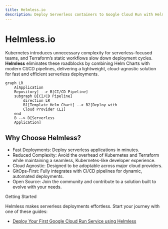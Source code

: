```yaml
---
title: Helmless.io
description: Deploy Serverless containers to Google Cloud Run with Helm bypassing the overhead of Kubernetes and Terraform.
---
```


# Helmless.io

Kubernetes introduces unnecessary complexity for serverless-focused teams, and Terraform’s static workflows slow down deployment cycles.  
**Helmless** eliminates these roadblocks by combining Helm Charts with modern CI/CD pipelines, delivering a lightweight, cloud-agnostic solution for fast and efficient serverless deployments.

```mermaid
graph LR
    A[Application
    Repository] --> B[CI/CD Pipeline]
    subgraph B[CI/CD Pipeline]
        direction LR
        B1[Template Helm Chart] --> B2[Deploy with
        Cloud Provider CLI]
    end
    B --> D[Serverless
    Application]
```

## Why Choose Helmless?

- Fast Deployments: Deploy serverless applications in minutes.
- Reduced Complexity: Avoid the overhead of Kubernetes and Terraform while maintaining a seamless, Kubernetes-like developer experience.
- Cloud Agnostic: Designed to be adoptable across major cloud providers.
- GitOps-First: Fully integrates with CI/CD pipelines for dynamic, automated deployments.
- Open Source: Join the community and contribute to a solution built to evolve with your needs.

Getting Started

Helmless makes serverless deployments effortless. Start your journey with one of these guides:

- [Deploy Your First Google Cloud Run Service using Helmless](./cloudrun/getting-started.md)
